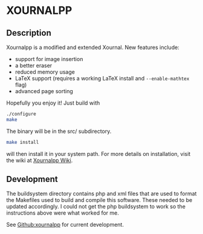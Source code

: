 XOURNALPP
=====================

Description
---------------------

Xournalpp is a modified and extended Xournal. New features include:

* support for image insertion
* a better eraser
* reduced memory usage
* LaTeX support (requires a working LaTeX install and ```--enable-mathtex``` flag)
* advanced page sorting

Hopefully you enjoy it! Just build with

```bash
./configure
make
```

The binary will be in the src/ subdirectory.

```bash
make install
```

will then install it in your system path.
For more details on installation, visit the wiki at <a href="http://github.com/xournalpp/xournalpp/wiki">Xournalpp Wiki</a>.


Development
---------------------

The buildsystem directory contains php and xml files that are used to 
format the Makefiles used to build and compile this software. These needed to be
updated accordingly. 
I could not get the php buildsystem to work so the instructions above were what
worked for me.

See <a href="http://github.com/xournalpp/xournalpp">Github:xournalpp</a> for current development.
